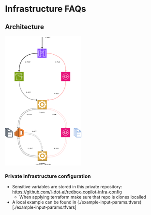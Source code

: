 # Infrastructure FAQs 

## Architecture
<img src="architecture_diagram.svg" width="50%"/>

### Private infrastructure configuration
* Sensitive variables are stored in this private repository: https://github.com/i-dot-ai/redbox-copilot-infra-config
  * When applying terraform make sure that repo is clones localled
* A local example can be found in (./example-input-params.tfvars)[./example-input-params.tfvars]